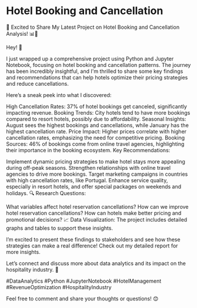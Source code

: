 # Hotel Booking and Cancellation

🚀 Excited to Share My Latest Project on Hotel Booking and Cancellation Analysis! 📊🏨

Hey! 🌟

I just wrapped up a comprehensive project using Python and Jupyter Notebook, focusing on hotel booking and cancellation patterns. The journey has been incredibly insightful, and I'm thrilled to share some key findings and recommendations that can help hotels optimize their pricing strategies and reduce cancellations.

Here’s a sneak peek into what I discovered:

High Cancellation Rates: 37% of hotel bookings get canceled, significantly impacting revenue.
Booking Trends: City hotels tend to have more bookings compared to resort hotels, possibly due to affordability.
Seasonal Insights: August sees the highest bookings and cancellations, while January has the highest cancellation rate.
Price Impact: Higher prices correlate with higher cancellation rates, emphasizing the need for competitive pricing.
Booking Sources: 46% of bookings come from online travel agencies, highlighting their importance in the booking ecosystem.
Key Recommendations:

Implement dynamic pricing strategies to make hotel stays more appealing during off-peak seasons.
Strengthen relationships with online travel agencies to drive more bookings.
Target marketing campaigns in countries with high cancellation rates, like Portugal.
Enhance service quality, especially in resort hotels, and offer special packages on weekends and holidays.
🔍 Research Questions:

What variables affect hotel reservation cancellations?
How can we improve hotel reservation cancellations?
How can hotels make better pricing and promotional decisions?
📈 Data Visualization: The project includes detailed graphs and tables to support these insights.

I’m excited to present these findings to stakeholders and see how these strategies can make a real difference! Check out my detailed report for more insights.

Let’s connect and discuss more about data analytics and its impact on the hospitality industry. 💬

#DataAnalytics #Python #JupyterNotebook #HotelManagement #RevenueOptimization #HospitalityIndustry

Feel free to comment and share your thoughts or questions! 😊

